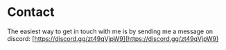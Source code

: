 # Contact

The easiest way to get in touch with me is by sending me a message on discord: [https://discord.gg/zt49qVjpW9](https://discord.gg/zt49qVjpW9)
